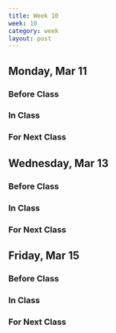 ```yaml
---
title: Week 10 
week: 10
category: week
layout: post
---
```


## Monday, Mar 11

### Before Class

### In Class

### For Next Class

<!-- # # # # # # # # # # # # # # # # # # # # # # # # # # # -->

## Wednesday, Mar 13

### Before Class

### In Class

### For Next Class

<!-- # # # # # # # # # # # # # # # # # # # # # # # # # # # -->

## Friday, Mar 15

### Before Class

### In Class

### For Next Class

<!-- # # # # # # # # # # # # # # # # # # # # # # # # # # # -->

